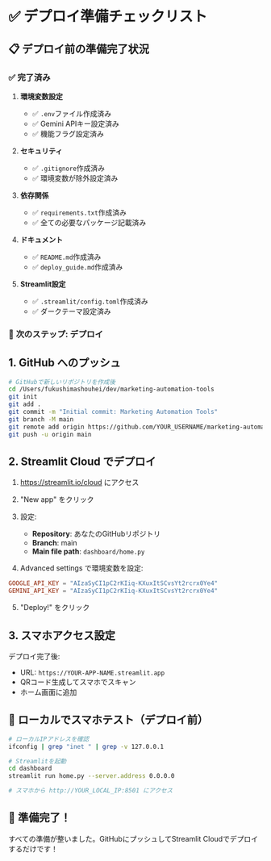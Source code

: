 # ✅ デプロイ準備チェックリスト

## 📋 デプロイ前の準備完了状況

### ✅ **完了済み**

1. **環境変数設定**
   - ✅ `.env`ファイル作成済み
   - ✅ Gemini APIキー設定済み
   - ✅ 機能フラグ設定済み

2. **セキュリティ**
   - ✅ `.gitignore`作成済み
   - ✅ 環境変数が除外設定済み

3. **依存関係**
   - ✅ `requirements.txt`作成済み
   - ✅ 全ての必要なパッケージ記載済み

4. **ドキュメント**
   - ✅ `README.md`作成済み
   - ✅ `deploy_guide.md`作成済み

5. **Streamlit設定**
   - ✅ `.streamlit/config.toml`作成済み
   - ✅ ダークテーマ設定済み

### 🚀 **次のステップ: デプロイ**

## 1. GitHub へのプッシュ

```bash
# GitHubで新しいリポジトリを作成後
cd /Users/fukushimashouhei/dev/marketing-automation-tools
git init
git add .
git commit -m "Initial commit: Marketing Automation Tools"
git branch -M main
git remote add origin https://github.com/YOUR_USERNAME/marketing-automation-tools.git
git push -u origin main
```

## 2. Streamlit Cloud でデプロイ

1. https://streamlit.io/cloud にアクセス
2. "New app" をクリック
3. 設定:
   - **Repository**: あなたのGitHubリポジトリ
   - **Branch**: main
   - **Main file path**: `dashboard/home.py`

4. Advanced settings で環境変数を設定:
```toml
GOOGLE_API_KEY = "AIzaSyCI1pC2rKIiq-KXuxItSCvsYt2rcrx0Ye4"
GEMINI_API_KEY = "AIzaSyCI1pC2rKIiq-KXuxItSCvsYt2rcrx0Ye4"
```

5. "Deploy!" をクリック

## 3. スマホアクセス設定

デプロイ完了後:
- URL: `https://YOUR-APP-NAME.streamlit.app`
- QRコード生成してスマホでスキャン
- ホーム画面に追加

## 📱 ローカルでスマホテスト（デプロイ前）

```bash
# ローカルIPアドレスを確認
ifconfig | grep "inet " | grep -v 127.0.0.1

# Streamlitを起動
cd dashboard
streamlit run home.py --server.address 0.0.0.0

# スマホから http://YOUR_LOCAL_IP:8501 にアクセス
```

## 🎉 準備完了！

すべての準備が整いました。GitHubにプッシュしてStreamlit Cloudでデプロイするだけです！